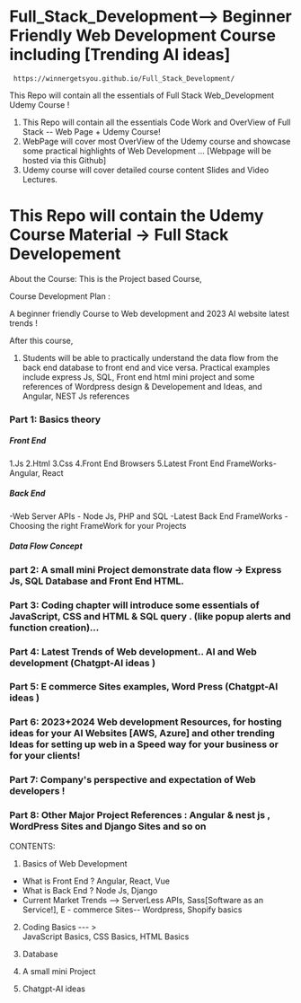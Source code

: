 # Full_Stack_Development--> Beginner Friendly Web Development Course including [Trending AI ideas]

     https://winnergetsyou.github.io/Full_Stack_Development/

This Repo will contain all the essentials of Full Stack Web_Development Udemy Course ! 

1. This Repo will contain all the essentials Code Work and OverView of Full Stack -- Web Page + Udemy Course! 
2. WebPage will cover most OverView of the Udemy course and showcase some practical highlights of Web Development ...
[Webpage will be hosted via this Github]
3. Udemy course will cover detailed course content Slides and Video Lectures. 

# This Repo will contain the Udemy Course Material -> Full Stack Developement 

About the Course: 
    This is the Project based Course, 

Course Development Plan : 

A beginner friendly Course to Web development and 2023 AI website latest trends ! 

After this course, 

1. Students will be able to practically understand the data flow from the back end database to front end and vice versa. Practical examples include express Js, SQL, Front end html mini project and some references of Wordpress design & Developement and Ideas, and Angular, NEST Js references

### Part 1: Basics theory 

##### Front End

1.Js
2.Html
3.Css
4.Front End Browsers
5.Latest Front End FrameWorks- Angular, React 

##### Back End 

-Web Server APIs - Node Js, PHP and SQL 
-Latest Back End FrameWorks 
-Choosing the right FrameWork for your Projects 

##### Data Flow Concept 

### part 2: A small mini Project demonstrate data flow -> Express Js, SQL Database and Front End HTML. 


### Part 3: Coding chapter will introduce some essentials of JavaScript, CSS and HTML & SQL query . (like popup alerts and function creation)...

### Part 4: Latest Trends of Web development.. AI and Web development (Chatgpt-AI ideas )

### Part 5: E commerce Sites examples, Word Press (Chatgpt-AI ideas )

### Part 6: 2023+2024 Web development Resources, for hosting ideas for your AI Websites [AWS, Azure] and other trending Ideas for setting up web in a Speed way for your business or for your clients!

### Part 7: Company's perspective and expectation of Web developers !

### Part 8: Other Major Project References : Angular & nest js , WordPress Sites and Django Sites and so on 




CONTENTS:

1.  Basics of Web Development 

* What is Front End ? Angular, React, Vue
* What is Back End ? Node Js, Django 
* Current Market Trends --> ServerLess APIs, Sass[Software as an Service!], E - commerce Sites-- Wordpress, Shopify basics

2. Coding Basics --- >   
JavaScript Basics, 
CSS Basics, 
HTML Basics

3. Database 

4. A small mini Project 

5. Chatgpt-AI ideas 

